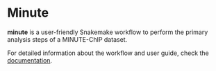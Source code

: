 # Minute

**minute** is a user-friendly Snakemake workflow to perform the primary analysis
steps of a MINUTE-ChIP dataset.

For detailed information about the workflow and user guide, check the
[documentation](https://minute.readthedocs.io).
